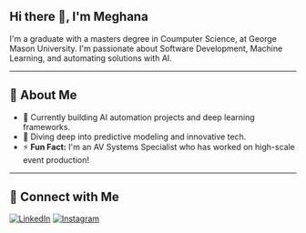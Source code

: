 ## Hi there 👋, I'm Meghana

I'm a graduate with a masters degree in Coumputer Science, at George Mason University. I'm passionate about Software Development, Machine Learning, and automating solutions with AI.

<!--
**Meghana-Tummala/Meghana-Tummala** is a ✨ _special_ ✨ repository because its `README.md` (this file) appears on your GitHub profile.

Here are some ideas to get you started:

- 🔭 I’m currently working on ...
- 🌱 I’m currently learning ...
- 👯 I’m looking to collaborate on ...
- 🤔 I’m looking for help with ...
- 💬 Ask me about ...
- 📫 How to reach me: ...
- 😄 Pronouns: ...
- ⚡ Fun fact: ...
-->
---
## 🌟 About Me
- 🔭 Currently building AI automation projects and deep learning frameworks.
- 🌱 Diving deep into predictive modeling and innovative tech.
- ⚡ **Fun Fact:** I'm an AV Systems Specialist who has worked on high-scale event production!
---
## 📲 Connect with Me
[![LinkedIn](https://img.shields.io/badge/LinkedIn-0A66C2?style=flat-square&logo=linkedin&logoColor=white)](https://linkedin.com/in/meghana-tummala)
[![Instagram](https://img.shields.io/badge/Instagram-E4405F?style=flat-square&logo=instagram&logoColor=white)](https://www.instagram.com/meghanaa.t/)
